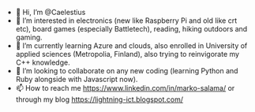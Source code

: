 - 👋 Hi, I’m @Caelestius
- 👀 I’m interested in electronics (new like Raspberry Pi and old like crt etc), board games (especially Battletech), reading, hiking outdoors and gaming. 
- 🌱 I’m currently learning Azure and clouds, also enrolled in University of applied sciences (Metropolia, Finland), also trying to reinvigorate my C++ knowledge.
- 💞️ I’m looking to collaborate on any new coding (learning Python and Ruby alongside with Javascript now).
- 📫 How to reach me https://www.linkedin.com/in/marko-salama/ or through my blog https://lightning-ict.blogspot.com/

<!---
Caelestius/Caelestius is a ✨ special ✨ repository because its `README.md` (this file) appears on your GitHub profile.
You can click the Preview link to take a look at your changes.
--->
